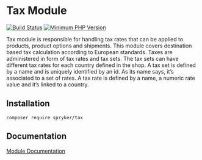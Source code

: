 # Tax Module
[![Build Status](https://travis-ci.org/spryker/tax.svg)](https://travis-ci.org/spryker/tax)
[![Minimum PHP Version](https://img.shields.io/badge/php-%3E%3D%207.3-8892BF.svg)](https://php.net/)

Tax module is responsible for handling tax rates that can be applied to products, product options and shipments. This module covers destination based tax calculation according to European standards. Taxes are administered in form of tax rates and tax sets. The tax sets can have different tax rates for each country defined in the shop. A tax set is defined by a name and is uniquely identified by an id. As its name says, it’s associated to a set of rates. A tax rate is defined by a name, a numeric rate value and it’s linked to a country.

## Installation

```
composer require spryker/tax
```

## Documentation

[Module Documentation](https://academy.spryker.com/developing_with_spryker/module_guide/tax/tax.html)
